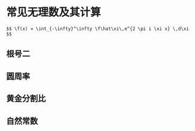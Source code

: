 # 常见无理数及其计算

`$$
\f(x) = \int_{-\infty}^\infty
    \f\hat\xi\,e^{2 \pi i \xi x}
    \,d\xi
$$`

		
## 根号二

		
## 圆周率

		
## 黄金分割比

		
## 自然常数


